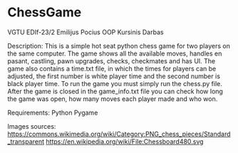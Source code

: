 # ChessGame
 VGTU EDIf-23/2 Emilijus Pocius OOP Kursinis Darbas

Description: This is a simple hot seat python chess game for two players on the same computer. The game shows all the available moves, handles en pasant, castling, pawn upgrades, checks, checkmates and has UI. The game also contains a time.txt file, in which the times for players can be adjusted, the first number is white player time and the second number is black player time. To run the game you must simply run the chess.py file. After the game is closed in the game_info.txt file you can check how long the game was open, how many moves each player made and who won.

Requirements:
Python
Pygame

Images sources:
https://commons.wikimedia.org/wiki/Category:PNG_chess_pieces/Standard_transparent
https://en.wikipedia.org/wiki/File:Chessboard480.svg